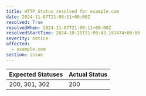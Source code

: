 ```yaml
---
title: HTTP Status resolved for example.com
date: 2024-11-07T21:00:11+00:00Z
resolved: True
resolvedWhen: 2024-11-07T21:00:11+00:00Z
resolvedStartTime: 2024-10-25T21:09:43.191474+00:00
severity: notice
affected:
  - example.com
section: issue
---
```


| Expected Statuses | Actual Status  |
|-------------------|----------------|
| 200, 301, 302 | 200 |
